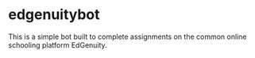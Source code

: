 # edgenuitybot
This is a simple bot built to complete assignments on the common online schooling platform EdGenuity.
